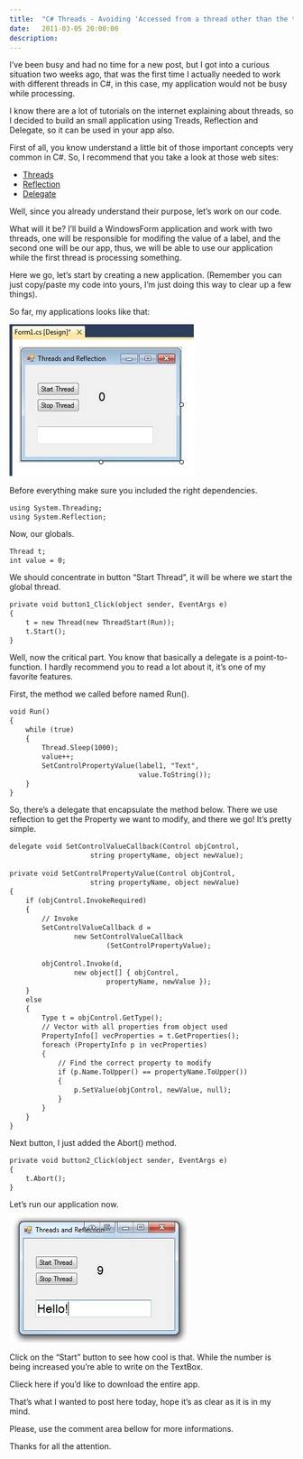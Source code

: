 ```yaml
---
title:  "C# Threads - Avoiding 'Accessed from a thread other than the thread it was created on'"
date:   2011-03-05 20:00:00
description:
---
```


I’ve been busy and had no time for a new post, but I got into a curious situation two weeks ago, that was the first time I actually needed to work with different threads in C#, in this case, my application would not be busy while processing.

I know there are a lot of tutorials on the internet explaining about threads, so I decided to build an small application using Treads, Reflection and Delegate, so it can be used in your app also.

First of all, you know understand a little bit of those important concepts very common in C#. So, I recommend that you take a look at those web sites:

* [Threads][threads]
* [Reflection][reflection]
* [Delegate][delegate]

Well, since you already understand their purpose, let’s work on our code.

What will it be? I’ll build a WindowsForm application and work with two threads, one will be responsible for modifing the value of a label, and the second one will be our app, thus, we will be able to use our application while the first thread is processing something.

Here we go, let’s start by creating a new application.
(Remember you can just copy/paste my code into yours, I’m just doing this way to clear up a few things).

So far, my applications looks like that:

![zsh](/assets/images/threads_1.png)

Before everything make sure you included the right dependencies.

```
using System.Threading;
using System.Reflection;
```

Now, our globals.

```
Thread t;
int value = 0;
```

We should concentrate in button “Start Thread”, it will be where we start the global thread.

```
private void button1_Click(object sender, EventArgs e)
{
    t = new Thread(new ThreadStart(Run));
    t.Start();
}
```

Well, now the critical part. You know that basically a delegate is a point-to-function. I hardly recommend you to read a lot about it, it’s one of my favorite features.

First, the method we called before named Run().

```
void Run()
{
    while (true)
    {
        Thread.Sleep(1000);
        value++;
        SetControlPropertyValue(label1, "Text",
                                value.ToString());
    }
}
```

So, there’s a delegate that encapsulate the method below. There we use reflection to get the Property we want to modify, and there we go! It’s pretty simple.

```
delegate void SetControlValueCallback(Control objControl,
                    string propertyName, object newValue);

private void SetControlPropertyValue(Control objControl,
                    string propertyName, object newValue)
{
    if (objControl.InvokeRequired)
    {
        // Invoke
        SetControlValueCallback d =
                new SetControlValueCallback
                        (SetControlPropertyValue);

        objControl.Invoke(d,
                new object[] { objControl,
                        propertyName, newValue });
    }
    else
    {
        Type t = objControl.GetType();
        // Vector with all properties from object used
        PropertyInfo[] vecProperties = t.GetProperties();
        foreach (PropertyInfo p in vecProperties)
        {
            // Find the correct property to modify
            if (p.Name.ToUpper() == propertyName.ToUpper())
            {
                p.SetValue(objControl, newValue, null);
            }
        }
    }
}
```

Next button, I just added the Abort() method.

```
private void button2_Click(object sender, EventArgs e)
{
    t.Abort();
}
```

Let’s run our application now.

![zsh](/assets/images/threads_2.png)

Click on the “Start” button to see how cool is that. While the number is being increased you’re able to write on the TextBox.

Clieck here if you’d like to download the entire app.

That’s what I wanted to post here today, hope it’s as clear as it is in my mind.

Please, use the comment area bellow for more informations.

Thanks for all the attention.

[threads]: http://msdn.microsoft.com/en-us/library/ms173178(v=vs.80).aspx
[reflection]: http://msdn.microsoft.com/en-us/library/ms173183(v=vs.80).aspx
[delegate]: http://msdn.microsoft.com/en-us/library/ms173171(v=vs.80).aspx

